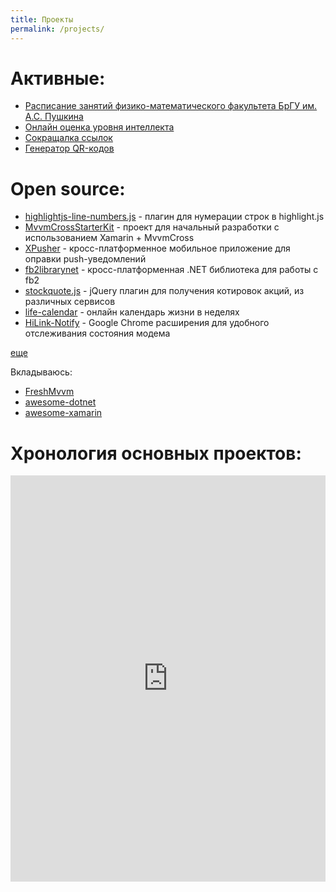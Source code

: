 ```yaml
---
title: Проекты
permalink: /projects/
---
```


Активные:
=================

- [Расписание занятий физико-математического факультета БрГУ им. А.С. Пушкина](http://rasp.wz2.ru/)
- [Онлайн оценка уровня интеллекта](http://iqbrain.wz2.ru/)
- [Сокращалка ссылок](http://wz2.ru/)
- [Генератор QR-кодов](http://qr.wz2.ru/)

Open source:
============

- [highlightjs-line-numbers.js](https://github.com/wcoder/highlightjs-line-numbers.js) - плагин для нумерации строк в highlight.js
- [MvvmCrossStarterKit](https://github.com/wcoder/MvvmCrossStarterKit) - проект для начальный разработки с использованием Xamarin + MvvmCross
- [XPusher](https://github.com/wcoder/XPusher) - кросс-платформенное мобильное приложение для оправки push-уведомлений
- [fb2librarynet](https://github.com/wcoder/fb2librarynet) - кросс-платформенная .NET библиотека для работы c fb2
- [stockquote.js](https://github.com/wcoder/stockquote.js) - jQuery плагин для получения котировок акций, из различных сервисов
- [life-calendar](https://github.com/wcoder/life-calendar) - онлайн календарь жизни в неделях
- [HiLink-Notify](https://github.com/wcoder/HiLink-Notify) - Google Chrome расширения для удобного отслеживания состояния модема

[еще](https://github.com/wcoder?tab=repositories)

Вкладываюсь:

- [FreshMvvm](https://github.com/rid00z/FreshMvvm)
- [awesome-dotnet](https://github.com/quozd/awesome-dotnet)
- [awesome-xamarin](https://github.com/benoitjadinon/awesome-xamarin)


Хронология основных проектов:
=============================
<iframe src='https://cdn.knightlab.com/libs/timeline3/latest/embed/index.html?source=1WpSbOlue7W2TYjCRJqc_SJIbfSIcTLyVpJrSsGFghuo&font=Default&lang=ru&start_at_end=true&hash_bookmark=true&initial_zoom=0&height=650' width='100%' height='650' frameborder='0'></iframe>
